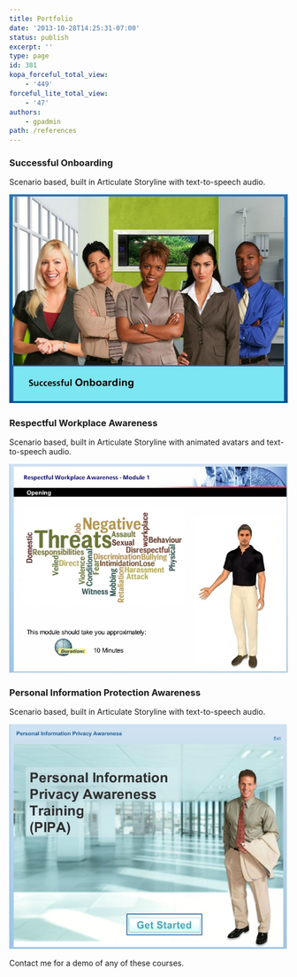 ```yaml
---
title: Portfolio
date: '2013-10-28T14:25:31-07:00'
status: publish
excerpt: ''
type: page
id: 381
kopa_forceful_total_view:
    - '449'
forceful_lite_total_view:
    - '47'
authors:
    - gpadmin
path: /references
---
```

### Successful Onboarding

Scenario based, built in Articulate Storyline with text-to-speech audio.

[![Successful Onboarding](../uploads/2013/10/Successful-Onboarding.jpg)](http://netlearningspace.com/bksi_new/wp-content/uploads/2013/10/Successful-Onboarding.jpg)

### Respectful Workplace Awareness

Scenario based, built in Articulate Storyline with animated avatars and text-to-speech audio.

[![Screen Shot 2014-06-20 at 11.36.08](../uploads/2013/10/Screen-Shot-2014-06-20-at-11.36.08.jpg)](http://netlearningspace.com/bksi_new/wp-content/uploads/2013/10/Screen-Shot-2014-06-20-at-11.36.08.jpg)

### Personal Information Protection Awareness

Scenario based, built in Articulate Storyline with text-to-speech audio.

[![Screen Shot 2014-06-20 at 11.36.45](../uploads/2013/10/Screen-Shot-2014-06-20-at-11.36.45.jpg)](http://netlearningspace.com/bksi_new/wp-content/uploads/2013/10/Screen-Shot-2014-06-20-at-11.36.45.jpg)

Contact me for a demo of any of these courses.<script>// <![CDATA[
  (function(i,s,o,g,r,a,m){i['GoogleAnalyticsObject']=r;i[r]=i[r]||function(){
  (i[r].q=i[r].q||[]).push(arguments)},i[r].l=1*new Date();a=s.createElement(o),
  m=s.getElementsByTagName(o)[0];a.async=1;a.src=g;m.parentNode.insertBefore(a,m)
  })(window,document,'script','//www.google-analytics.com/analytics.js','ga');

  ga('create', 'UA-52738692-1', 'auto');
  ga('send', 'pageview');
// ]]></script>